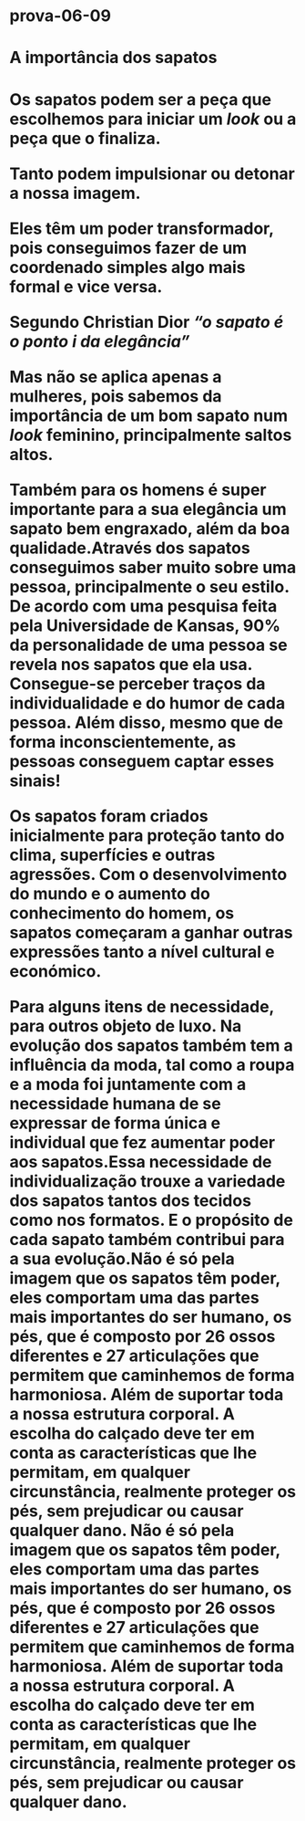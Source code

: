 # prova-06-09
<H1>A importância dos sapatos<H1>

  <p>Os sapatos podem ser a peça que escolhemos para iniciar um <em>look</em> ou a peça que o finaliza. 
  <p>Tanto podem impulsionar ou detonar a nossa imagem.<p>Eles têm um poder transformador, 
  pois conseguimos fazer de um coordenado simples algo mais formal e vice versa.
  <p>Segundo Christian Dior <strong> <em>“o sapato é o ponto i da elegância”</strong> </em>
  <p>Mas não se aplica apenas a mulheres, pois sabemos da importância de um bom sapato num <em>look</em> feminino, principalmente saltos altos. 
  <p>Também para os homens é super importante para a sua elegância um sapato bem engraxado, além da boa qualidade.Através dos sapatos conseguimos saber muito sobre uma pessoa, principalmente o seu estilo. De acordo com uma pesquisa feita pela Universidade de Kansas, <strong>90%</strong> da personalidade de uma pessoa se revela nos sapatos que ela usa. Consegue-se perceber traços da individualidade e do humor de cada pessoa. Além disso, mesmo que de forma inconscientemente, as pessoas conseguem captar esses sinais!
  <p>Os sapatos foram criados inicialmente para proteção tanto do clima, superfícies e outras agressões. Com o desenvolvimento do mundo e o aumento do conhecimento do homem, os sapatos começaram a ganhar outras expressões tanto a nível cultural e económico.
  <p>Para alguns itens de necessidade, para outros objeto de luxo. Na evolução dos sapatos também tem a influência da moda, tal como a roupa e a moda foi juntamente com a necessidade humana de se expressar de forma única e individual que fez aumentar poder aos sapatos.Essa necessidade de individualização trouxe a variedade dos sapatos tantos dos tecidos como nos formatos. E o propósito de cada sapato também contribui para a sua evolução.Não é só pela imagem que os sapatos têm poder, eles comportam uma das partes mais importantes do ser humano, os pés, que é composto por 26 ossos diferentes e 27 articulações que permitem que caminhemos de forma harmoniosa. Além de suportar toda a nossa estrutura corporal. A escolha do calçado deve ter em conta as características que lhe permitam, em qualquer circunstância, realmente proteger os pés, sem prejudicar ou causar qualquer dano. Não é só pela imagem que os sapatos têm poder, eles comportam uma das partes mais importantes do ser humano, os pés, que é composto por 26 ossos diferentes e 27 articulações que permitem que caminhemos de forma harmoniosa. Além de suportar toda a nossa estrutura corporal. A escolha do calçado deve ter em conta as características que lhe permitam, em qualquer circunstância, realmente proteger os pés, sem prejudicar ou causar qualquer dano. 